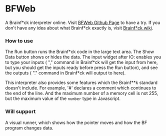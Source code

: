 # BFWeb

A Brainf\*ck interpreter online. Visit [BFWeb Github Page](https://zhangzheheng12345.github.io/BFWeb) to have a try.
If you don't have any idea about what Brainf\*ck exactly is, visit [Brainf\*ck wiki](https://esolangs.org/wiki/brainfuck).

### How to use

The Run button runs the Brainf\*ck code in the large text area. The Show Data button shows or hides the data. The input widget after IO: enables you to type your inputs ( "," command in Brainf\*ck will get the input from here, but you should get the inputs ready before press the Run button), and see the outputs ( "." command in Brainf\*ck will output to here).

This interpreter also provides some features which the Brainf**k standard doesn't include. For example, '#' declares a comment which continues to the end of the line. And the maximum number of a memory cell is not 255, but the maximum value of the ``` number ``` type in Javascript.

### Will support

A visual runner, which shows how the pointer moves and how the BF program changes data.